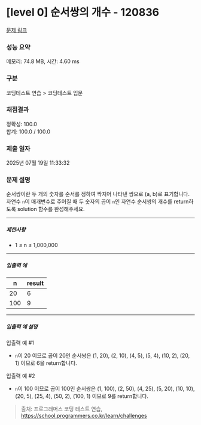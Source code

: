 # [level 0] 순서쌍의 개수 - 120836 

[문제 링크](https://school.programmers.co.kr/learn/courses/30/lessons/120836) 

### 성능 요약

메모리: 74.8 MB, 시간: 4.60 ms

### 구분

코딩테스트 연습 > 코딩테스트 입문

### 채점결과

정확성: 100.0<br/>합계: 100.0 / 100.0

### 제출 일자

2025년 07월 19일 11:33:32

### 문제 설명

<p>순서쌍이란 두 개의 숫자를 순서를 정하여 짝지어 나타낸 쌍으로 (a, b)로 표기합니다. 자연수 <code>n</code>이 매개변수로 주어질 때 두 숫자의 곱이 <code>n</code>인 자연수 순서쌍의 개수를 return하도록 solution 함수를 완성해주세요.</p>

<hr>

<h5>제한사항</h5>

<ul>
<li>1 ≤ n ≤ 1,000,000</li>
</ul>

<hr>

<h5>입출력 예</h5>
<table class="table">
        <thead><tr>
<th>n</th>
<th>result</th>
</tr>
</thead>
        <tbody><tr>
<td>20</td>
<td>6</td>
</tr>
<tr>
<td>100</td>
<td>9</td>
</tr>
</tbody>
      </table>
<hr>

<h5>입출력 예 설명</h5>

<p>입출력 예 #1</p>

<ul>
<li><code>n</code>이 20 이므로 곱이 20인 순서쌍은 (1, 20), (2, 10), (4, 5), (5, 4), (10, 2), (20, 1) 이므로 6을 return합니다.</li>
</ul>

<p>입출력 예 #2</p>

<ul>
<li><code>n</code>이 100 이므로 곱이 100인 순서쌍은 (1, 100), (2, 50), (4, 25), (5, 20), (10, 10), (20, 5), (25, 4), (50, 2), (100, 1) 이므로 9를 return합니다.</li>
</ul>


> 출처: 프로그래머스 코딩 테스트 연습, https://school.programmers.co.kr/learn/challenges